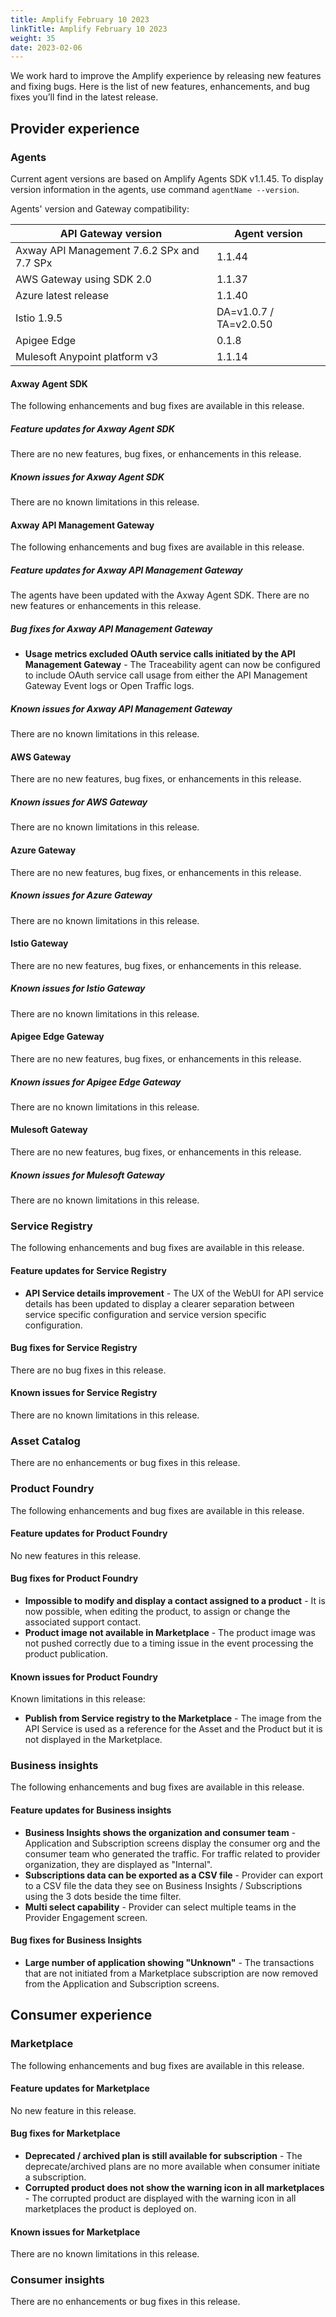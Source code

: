 ```yaml
---
title: Amplify February 10 2023
linkTitle: Amplify February 10 2023
weight: 35
date: 2023-02-06
---
```

We work hard to improve the Amplify experience by releasing new features and fixing bugs. Here is the list of new features, enhancements, and bug fixes you’ll find in the latest release.

## Provider experience

### Agents

Current agent versions are based on Amplify Agents SDK v1.1.45. To display version information in the agents, use command `agentName --version`.

Agents' version and Gateway compatibility:

| API Gateway version                        | Agent version          |
|--------------------------------------------|------------------------|
| Axway API Management 7.6.2 SPx and 7.7 SPx | 1.1.44                 |
| AWS Gateway using SDK 2.0                  | 1.1.37                 |
| Azure latest release                       | 1.1.40                 |
| Istio 1.9.5                                | DA=v1.0.7 / TA=v2.0.50 |
| Apigee Edge                                | 0.1.8                  |
| Mulesoft Anypoint platform v3              | 1.1.14                 |

#### Axway Agent SDK

The following enhancements and bug fixes are available in this release.

##### Feature updates for Axway Agent SDK

There are no new features, bug fixes, or enhancements in this release.

##### Known issues for Axway Agent SDK

There are no known limitations in this release.

#### Axway API Management Gateway

The following enhancements and bug fixes are available in this release.

##### Feature updates for Axway API Management Gateway

The agents have been updated with the Axway Agent SDK. There are no new features or enhancements in this release.

##### Bug fixes for Axway API Management Gateway

* **Usage metrics excluded OAuth service calls initiated by the API Management Gateway** - The Traceability agent can now be configured to include OAuth service call  usage from either the API Management Gateway Event logs or Open Traffic logs.

##### Known issues for Axway API Management Gateway

There are no known limitations in this release.

#### AWS Gateway

There are no new features, bug fixes, or enhancements in this release.

##### Known issues for AWS Gateway

There are no known limitations in this release.

#### Azure Gateway

There are no new features, bug fixes, or enhancements in this release.

##### Known issues for Azure Gateway

There are no known limitations in this release.

#### Istio Gateway

There are no new features, bug fixes, or enhancements in this release.

##### Known issues for Istio Gateway

There are no known limitations in this release.

#### Apigee Edge Gateway

There are no new features, bug fixes, or enhancements in this release.

##### Known issues for Apigee Edge Gateway

There are no known limitations in this release.

#### Mulesoft Gateway

There are no new features, bug fixes, or enhancements in this release.

##### Known issues for Mulesoft Gateway

There are no known limitations in this release.

### Service Registry

The following enhancements and bug fixes are available in this release.

#### Feature updates for Service Registry

* **API Service details improvement** - The UX of the WebUI for API service details has been updated to display a clearer separation between service specific configuration and service version specific configuration.

#### Bug fixes for Service Registry

There are no bug fixes in this release.

#### Known issues for Service Registry

There are no known limitations in this release.

### Asset Catalog

There are no enhancements or bug fixes in this release.

### Product Foundry

The following enhancements and bug fixes are available in this release.

#### Feature updates for Product Foundry

No new features in this release.

#### Bug fixes for Product Foundry

* **Impossible to modify and display a contact assigned to a product** - It is now possible, when editing the product, to assign or change the associated support contact.
* **Product image not available in Marketplace** - The product image was not pushed correctly due to a timing issue in the event processing the product publication.

#### Known issues for Product Foundry

Known limitations in this release:

* **Publish from Service registry to the Marketplace** - The image from the API Service is used as a reference for the Asset and the Product but it is not displayed in the Marketplace.

### Business insights

The following enhancements and bug fixes are available in this release.

#### Feature updates for Business insights

* **Business Insights shows the organization and consumer team** - Application and Subscription screens display the consumer org and the consumer team who generated the traffic. For traffic related to provider organization, they are displayed as "Internal".
* **Subscriptions data can be exported as a CSV file** - Provider can export to a CSV file the data they see on Business Insights / Subscriptions using the 3 dots beside the time filter.
* **Multi select capability** - Provider can select multiple teams in the Provider Engagement screen.

#### Bug fixes for Business Insights

* **Large number of application showing "Unknown"** - The transactions that are not initiated from a Marketplace subscription are now removed from the Application and Subscription screens.

## Consumer experience

### Marketplace

The following enhancements and bug fixes are available in this release.

#### Feature updates for Marketplace

No new feature in this release.

#### Bug fixes for Marketplace

* **Deprecated / archived plan is still available for subscription** - The deprecate/archived plans are no more available when consumer initiate a subscription.
* **Corrupted product does not show the warning icon in all marketplaces** - The corrupted product are displayed with the warning icon in all marketplaces the product is deployed on.

#### Known issues for Marketplace

There are no known limitations in this release.

### Consumer insights

There are no enhancements or bug fixes in this release.
